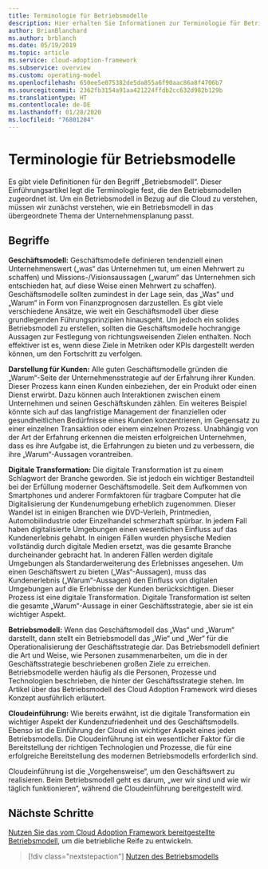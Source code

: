 ```yaml
---
title: Terminologie für Betriebsmodelle
description: Hier erhalten Sie Informationen zur Terminologie für Betriebsmodelle.
author: BrianBlanchard
ms.author: brblanch
ms.date: 05/19/2019
ms.topic: article
ms.service: cloud-adoption-framework
ms.subservice: overview
ms.custom: operating-model
ms.openlocfilehash: 650ee5e075382de5da855a6f90aac86a8f4706b7
ms.sourcegitcommit: 2362fb3154a91aa421224ffdb2cc632d982b129b
ms.translationtype: HT
ms.contentlocale: de-DE
ms.lasthandoff: 01/28/2020
ms.locfileid: "76801204"
---
```

# <a name="operating-model-terminology"></a>Terminologie für Betriebsmodelle

Es gibt viele Definitionen für den Begriff „Betriebsmodell“. Dieser Einführungsartikel legt die Terminologie fest, die den Betriebsmodellen zugeordnet ist. Um ein Betriebsmodell in Bezug auf die Cloud zu verstehen, müssen wir zunächst verstehen, wie ein Betriebsmodell in das übergeordnete Thema der Unternehmensplanung passt.

## <a name="terms"></a>Begriffe

**Geschäftsmodell:** Geschäftsmodelle definieren tendenziell einen Unternehmenswert („was“ das Unternehmen tut, um einen Mehrwert zu schaffen) und Missions-/Visionsaussagen („warum“ das Unternehmen sich entschieden hat, auf diese Weise einen Mehrwert zu schaffen). Geschäftsmodelle sollten zumindest in der Lage sein, das „Was“ und „Warum“ in Form von Finanzprognosen darzustellen. Es gibt viele verschiedene Ansätze, wie weit ein Geschäftsmodell über diese grundlegenden Führungsprinzipien hinausgeht. Um jedoch ein solides Betriebsmodell zu erstellen, sollten die Geschäftsmodelle hochrangige Aussagen zur Festlegung von richtungsweisenden Zielen enthalten. Noch effektiver ist es, wenn diese Ziele in Metriken oder KPIs dargestellt werden können, um den Fortschritt zu verfolgen.

**Darstellung für Kunden:** Alle guten Geschäftsmodelle gründen die „Warum“-Seite der Unternehmensstrategie auf der Erfahrung ihrer Kunden. Dieser Prozess kann einen Kunden einbeziehen, der ein Produkt oder einen Dienst erwirbt. Dazu können auch Interaktionen zwischen einem Unternehmen und seinen Geschäftskunden zählen. Ein weiteres Beispiel könnte sich auf das langfristige Management der finanziellen oder gesundheitlichen Bedürfnisse eines Kunden konzentrieren, im Gegensatz zu einer einzelnen Transaktion oder einem einzelnen Prozess. Unabhängig von der Art der Erfahrung erkennen die meisten erfolgreichen Unternehmen, dass es ihre Aufgabe ist, die Erfahrungen zu bieten und zu verbessern, die ihre „Warum“-Aussagen vorantreiben.

**Digitale Transformation:** Die digitale Transformation ist zu einem Schlagwort der Branche geworden. Sie ist jedoch ein wichtiger Bestandteil bei der Erfüllung moderner Geschäftsmodelle. Seit dem Aufkommen von Smartphones und anderer Formfaktoren für tragbare Computer hat die Digitalisierung der Kundenumgebung erheblich zugenommen. Dieser Wandel ist in einigen Branchen wie DVD-Verleih, Printmedien, Automobilindustrie oder Einzelhandel schmerzhaft spürbar. In jedem Fall haben digitalisierte Umgebungen einen wesentlichen Einfluss auf das Kundenerlebnis gehabt. In einigen Fällen wurden physische Medien vollständig durch digitale Medien ersetzt, was die gesamte Branche durcheinander gebracht hat. In anderen Fällen werden digitale Umgebungen als Standarderweiterung des Erlebnisses angesehen. Um einen Geschäftswert zu bieten („Was“-Aussagen), muss das Kundenerlebnis („Warum“-Aussagen) den Einfluss von digitalen Umgebungen auf die Erlebnisse der Kunden berücksichtigen. Dieser Prozess ist eine digitale Transformation. Digitale Transformation ist selten die gesamte „Warum“-Aussage in einer Geschäftsstrategie, aber sie ist ein wichtiger Aspekt.

**Betriebsmodell:** Wenn das Geschäftsmodell das „Was“ und „Warum“ darstellt, dann stellt ein Betriebsmodell das „Wie“ und „Wer“ für die Operationalisierung der Geschäftsstrategie dar. Das Betriebsmodell definiert die Art und Weise, wie Personen zusammenarbeiten, um die in der Geschäftsstrategie beschriebenen großen Ziele zu erreichen. Betriebsmodelle werden häufig als die Personen, Prozesse und Technologien beschrieben, die hinter der Geschäftsstrategie stehen. Im Artikel über das Betriebsmodell des Cloud Adoption Framework wird dieses Konzept ausführlich erläutert.

**Cloudeinführung:** Wie bereits erwähnt, ist die digitale Transformation ein wichtiger Aspekt der Kundenzufriedenheit und des Geschäftsmodells. Ebenso ist die Einführung der Cloud ein wichtiger Aspekt eines jeden Betriebsmodells. Die Cloudeinführung ist ein wesentlicher Faktor für die Bereitstellung der richtigen Technologien und Prozesse, die für eine erfolgreiche Bereitstellung des modernen Betriebsmodells erforderlich sind.

Cloudeinführung ist die „Vorgehensweise“, um den Geschäftswert zu realisieren. Beim Betriebsmodell geht es darum, „wer wir sind und wie wir täglich funktionieren“, während die Cloudeinführung bereitgestellt wird.

## <a name="next-steps"></a>Nächste Schritte

[Nutzen Sie das vom Cloud Adoption Framework bereitgestellte Betriebsmodell](./index.md), um die betriebliche Reife zu entwickeln.

> [!div class="nextstepaction"]
> [Nutzen des Betriebsmodells](./index.md)
